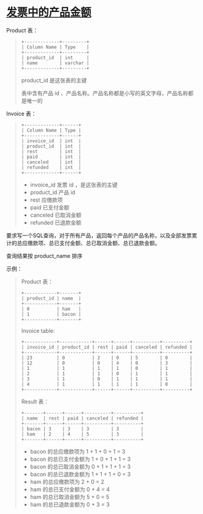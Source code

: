 #  [发票中的产品金额](https://leetcode.cn/problems/products-worth-over-invoices)

Product 表：
> ```
> +-------------+---------+
> | Column Name | Type    |
> +-------------+---------+
> | product_id  | int     |
> | name        | varchar |
> +-------------+---------+
> ```
> product_id 是这张表的主键
> 
> 表中含有产品 id 、产品名称。产品名称都是小写的英文字母，产品名称都是唯一的

Invoice 表：
> ```
> +-------------+------+
> | Column Name | Type |
> +-------------+------+
> | invoice_id  | int  |
> | product_id  | int  |
> | rest        | int  |
> | paid        | int  |
> | canceled    | int  |
> | refunded    | int  |
> +-------------+------+
> ```
> - invoice_id 发票 id ，是这张表的主键
> - product_id 产品 id
> - rest 应缴款项
> - paid 已支付金额
> - canceled 已取消金额
> - refunded 已退款金额
 

要求写一个SQL查询，对于所有产品，返回每个产品的产品名称，以及全部发票累计的总应缴款项、总已支付金额、总已取消金额、总已退款金额。

查询结果按 product_name 排序

示例：

> Product 表：
> ```
> +------------+-------+
> | product_id | name  |
> +------------+-------+
> | 0          | ham   |
> | 1          | bacon |
> +------------+-------+
> ```
> Invoice table:
> ```
> +------------+------------+------+------+----------+----------+
> | invoice_id | product_id | rest | paid | canceled | refunded |
> +------------+------------+------+------+----------+----------+
> | 23         | 0          | 2    | 0    | 5        | 0        |
> | 12         | 0          | 0    | 4    | 0        | 3        |
> | 1          | 1          | 1    | 1    | 0        | 1        |
> | 2          | 1          | 1    | 0    | 1        | 1        |
> | 3          | 1          | 0    | 1    | 1        | 1        |
> | 4          | 1          | 1    | 1    | 1        | 0        |
> +------------+------------+------+------+----------+----------+
> ```
> Result 表：
> ```
> +-------+------+------+----------+----------+
> | name  | rest | paid | canceled | refunded |
> +-------+------+------+----------+----------+
> | bacon | 3    | 3    | 3        | 3        |
> | ham   | 2    | 4    | 5        | 3        |
> +-------+------+------+----------+----------+
> ```
> - bacon 的总应缴款项为 1 + 1 + 0 + 1 = 3
> - bacon 的总已支付金额为 1 + 0 + 1 + 1 = 3
> - bacon 的总已取消金额为 0 + 1 + 1 + 1 = 3
> - bacon 的总已退款金额为 1 + 1 + 1 + 0 = 3
> - ham 的总应缴款项为 2 + 0 = 2
> - ham 的总已支付金额为 0 + 4 = 4
> - ham 的总已取消金额为 5 + 0 = 5
> - ham 的总已退款金额为 0 + 3 = 3